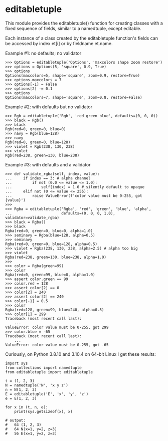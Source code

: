 # editabletuple

This module provides the editabletuple() function for creating classes
with a fixed sequence of fields, similar to a namedtuple, except editable.

Each instance of a class created by the editabletuple function's fields can
be accessed by index et[i] or by fieldname et.name.

Example #1: no defaults; no validator

    >>> Options = editabletuple('Options', 'maxcolors shape zoom restore')
    >>> options = Options(5, 'square', 0.9, True)
    >>> options
    Options(maxcolors=5, shape='square', zoom=0.9, restore=True)
    >>> options.maxcolors = 7
    >>> options[-1] = False
    >>> options[2] -= 0.1
    >>> options
    Options(maxcolors=7, shape='square', zoom=0.8, restore=False)

Example #2: with defaults but no validator

    >>> Rgb = editabletuple('Rgb', 'red green blue', defaults=(0, 0, 0))
    >>> black = Rgb()
    >>> black
    Rgb(red=0, green=0, blue=0)
    >>> navy = Rgb(blue=128)
    >>> navy
    Rgb(red=0, green=0, blue=128)
    >>> violet = Rgb(238, 130, 238)
    >>> violet
    Rgb(red=238, green=130, blue=238)

Example #3: with defaults and a validator

    >>> def validate_rgba(self, index, value):
    ...     if index == 3: # alpha channel
    ...         if not (0.0 <= value <= 1.0):
    ...             self[index] = 1.0 # silently default to opaque
    ...     elif not (0 <= value <= 255):
    ...         raise ValueError(f'color value must be 0-255, got {value}')
    >>>
    >>> Rgba = editabletuple('Rgba', 'red', 'green', 'blue', 'alpha',
    ...                      defaults=(0, 0, 0, 1.0), validator=validate_rgba)
    >>> black = Rgba()
    >>> black
    Rgba(red=0, green=0, blue=0, alpha=1.0)
    >>> seminavy = Rgba(blue=128, alpha=0.5)
    >>> seminavy
    Rgba(red=0, green=0, blue=128, alpha=0.5)
    >>> violet = Rgba(238, 130, 238, alpha=2.5) # alpha too big
    >>> violet
    Rgba(red=238, green=130, blue=238, alpha=1.0)
    >>>
    >>> color = Rgba(green=99)
    >>> color
    Rgba(red=0, green=99, blue=0, alpha=1.0)
    >>> assert color.green == 99
    >>> color.red = 128
    >>> assert color[2] == 0
    >>> color[2] = 240
    >>> assert color[2] == 240
    >>> color[-1] = 0.5
    >>> color
    Rgba(red=128, green=99, blue=240, alpha=0.5)
    >>> color[1] = 299
    Traceback (most recent call last):
        ...
    ValueError: color value must be 0-255, got 299
    >>> color.blue = -65
    Traceback (most recent call last):
        ...
    ValueError: color value must be 0-255, got -65

Curiously, on Python 3.8.10 and 3.10.4 on 64-bit Linux I get these results:

    import sys
    from collections import namedtuple
    from editabletuple import editabletuple

    t = (1, 2, 3)
    N = namedtuple('N', 'x y z')
    n = N(1, 2, 3)
    E = editabletuple('E', 'x', 'y', 'z')
    e = E(1, 2, 3)

    for x in (t, n, e):
        print(sys.getsizeof(x), x)

    # output:
    #   64 (1, 2, 3)
    #   64 N(x=1, y=2, z=3)
    #   56 E(x=1, y=2, z=3)
